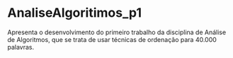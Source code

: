 # AnaliseAlgoritimos_p1
Apresenta o desenvolvimento do primeiro trabalho da disciplina de Análise de Algoritmos, que se trata de usar técnicas de ordenação para 40.000 palavras.
